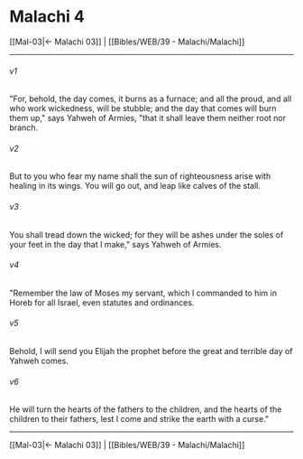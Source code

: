 # Malachi 4

[[Mal-03|← Malachi 03]] | [[Bibles/WEB/39 - Malachi/Malachi]]
***



###### v1 
"For, behold, the day comes, it burns as a furnace; and all the proud, and all who work wickedness, will be stubble; and the day that comes will burn them up," says Yahweh of Armies, "that it shall leave them neither root nor branch. 

###### v2 
But to you who fear my name shall the sun of righteousness arise with healing in its wings. You will go out, and leap like calves of the stall. 

###### v3 
You shall tread down the wicked; for they will be ashes under the soles of your feet in the day that I make," says Yahweh of Armies. 

###### v4 
"Remember the law of Moses my servant, which I commanded to him in Horeb for all Israel, even statutes and ordinances. 

###### v5 
Behold, I will send you Elijah the prophet before the great and terrible day of Yahweh comes. 

###### v6 
He will turn the hearts of the fathers to the children, and the hearts of the children to their fathers, lest I come and strike the earth with a curse."

***
[[Mal-03|← Malachi 03]] | [[Bibles/WEB/39 - Malachi/Malachi]]
